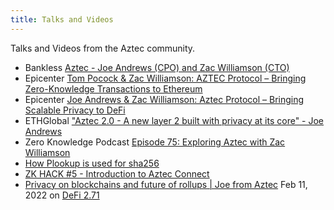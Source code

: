 ```yaml
---
title: Talks and Videos
---
```


Talks and Videos from the Aztec community.

- Bankless [Aztec - Joe Andrews (CPO) and Zac Williamson (CTO)](https://www.youtube.com/watch?v=NyBwdcIMT0M)
- Epicenter [Tom Pocock & Zac Williamson: AZTEC Protocol – Bringing Zero-Knowledge Transactions to Ethereum](https://podcasts.apple.com/us/podcast/tom-pocock-zac-williamson-aztec-protocol-bringing-zero/id792338939?i=1000471465052)
- Epicenter [Joe Andrews & Zac Williamson: Aztec Protocol – Bringing Scalable Privacy to DeFi](https://podcasts.apple.com/dk/podcast/joe-andrews-zac-williamson-aztec-protocol-bringing/id792338939?i=1000532298424&l=fr)
- ETHGlobal ["Aztec 2.0 - A new layer 2 built with privacy at its core" - Joe Andrews](https://www.youtube.com/watch?v=ksmJahvYKSc)
- Zero Knowledge Podcast [Episode 75: Exploring Aztec with Zac Williamson](https://zeroknowledge.fm/75-2/)
- [How Plookup is used for sha256](https://www.youtube.com/watch?v=nz_VdPbCT64&t=906s&ab_channel=DystopiaLabs)
- [ZK HACK #5 - Introduction to Aztec Connect](https://www.youtube.com/watch?v=Cs9cI2v1hdE#t=1m36s&ab_channel=ZeroKnowledge)
- [Privacy on blockchains and future of rollups | Joe from Aztec](https://www.youtube.com/watch?v=3ZxyHTlkH9E) Feb 11, 2022 on [DeFi 2.71](https://www.youtube.com/channel/UC9nRBkM8vq1y7_0jNbfLQaw)